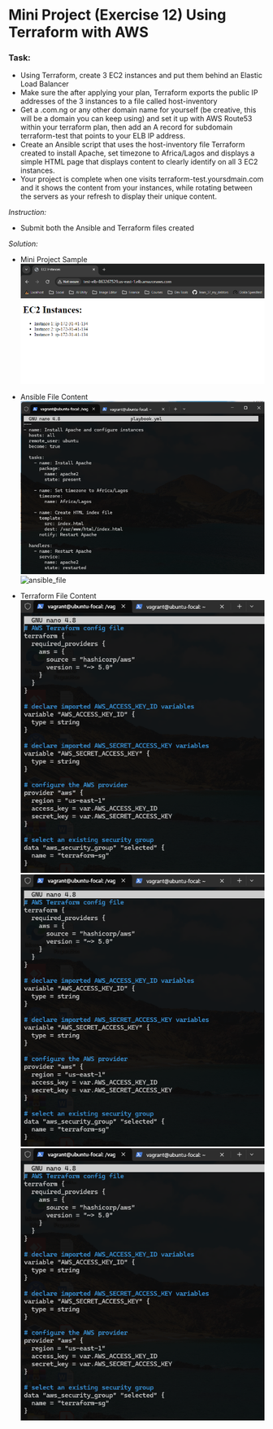 # Mini Project (Exercise 12) Using Terraform with AWS

### Task:
* Using Terraform, create 3 EC2 instances and put them behind an Elastic Load Balancer
* Make sure the after applying your plan, Terraform exports the public IP addresses of the 3 instances to a file called host-inventory
* Get a .com.ng or any other domain name for yourself (be creative, this will be a domain you can keep using) and set it up with AWS Route53 within your terraform plan, then add an A record for subdomain terraform-test that points to your ELB IP address.
* Create an Ansible script that uses the host-inventory file Terraform created to install Apache, set timezone to Africa/Lagos and displays a simple HTML page that displays content to clearly identify on all 3 EC2 instances.
* Your project is complete when one visits terraform-test.yoursdmain.com and it shows the content from your instances, while rotating between the servers as your refresh to display their unique content.

*Instruction:*
* Submit both the Ansible and Terraform files created

*Solution:*
* Mini Project Sample
![page_sample](images/page_sample.png)

* Ansible File Content
![ansible_sample](images/ansible_sample.png)
![ansible_file](terraform_mini_project/playbook.yml)

* Terraform File Content
![terraform_sample_1](images/terraform_sample1.png)
![terraform_sample_2](images/terraform_sample1.png)
![terraform_sample_3](images/terraform_sample1.png)
